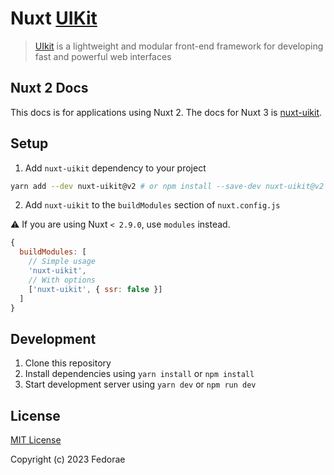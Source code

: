 # Nuxt [UIKit](https://github.com/uikit/uikit)

> [UIkit](https://github.com/uikit/uikit) is a lightweight and modular front-end framework for developing fast and powerful web interfaces

## Nuxt 2 Docs

This docs is for applications using Nuxt 2. The docs for Nuxt 3 is [nuxt-uikit](https://nuxt-uikit.fedorae.com).

## Setup

1. Add `nuxt-uikit` dependency to your project

```bash
yarn add --dev nuxt-uikit@v2 # or npm install --save-dev nuxt-uikit@v2
```

2. Add `nuxt-uikit` to the `buildModules` section of `nuxt.config.js`


:warning: If you are using Nuxt `< 2.9.0`, use `modules` instead.

```js
{
  buildModules: [
    // Simple usage
    'nuxt-uikit',
    // With options
    ['nuxt-uikit', { ssr: false }]
  ]
}
```

## Development

1. Clone this repository
2. Install dependencies using `yarn install` or `npm install`
3. Start development server using `yarn dev` or `npm run dev`

## License

[MIT License](./LICENSE)

Copyright (c) 2023 Fedorae